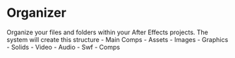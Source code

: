 # Organizer
Organize your files and folders within your After Effects projects.
The system will create this structure
    - Main Comps
    - Assets
        - Images
        - Graphics
        - Solids
        - Video
        - Audio
        - Swf
        - Comps
    
